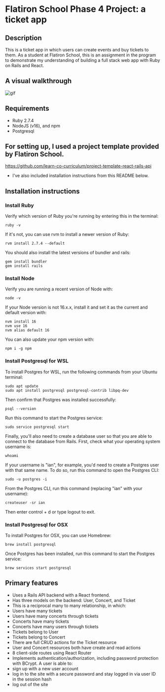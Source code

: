 # Flatiron School Phase 4 Project: a ticket app

## Description

This is a ticket app in which users can create events and buy tickets to them. As a student at Flatiron School, this is an assignment in the program to demonstrate my understanding of building a full stack web app with Ruby on Rails and React.

## A visual walkthrough

![gif](https://user-images.githubusercontent.com/63696062/192357209-47cf877d-1465-4bf4-a664-43fbe4ec48a4.gif)

## Requirements
* Ruby 2.7.4
* NodeJS (v16), and npm
* Postgresql

## For setting up, I used a project template provided by Flatiron School.

https://github.com/learn-co-curriculum/project-template-react-rails-api

* I've also included installation instructions from this README below.

## Installation instructions
### Install Ruby

Verify which version of Ruby you're running by entering this in the terminal:
```
ruby -v
```
If it's not, you can use rvm to install a newer version of Ruby:
```
rvm install 2.7.4 --default
```
You should also install the latest versions of bundler and rails:
```
gem install bundler
gem install rails
```
### Install Node
Verify you are running a recent version of Node with:
```
node -v
```
If your Node version is not 16.x.x, install it and set it as the current and default version with:
```
nvm install 16
nvm use 16
nvm alias default 16
```
You can also update your npm version with:
```
npm i -g npm
```
### Install Postgresql for WSL
To install Postgres for WSL, run the following commands from your Ubuntu terminal:
```
sudo apt update
sudo apt install postgresql postgresql-contrib libpq-dev
```
Then confirm that Postgres was installed successfully:
```
psql --version
```
Run this command to start the Postgres service:
```
sudo service postgresql start
```
Finally, you'll also need to create a database user so that you are able to connect to the database from Rails. First, check what your operating system username is:
```
whoami
```
If your username is "ian", for example, you'd need to create a Postgres user with that same name. To do so, run this command to open the Postgres CLI:
```
sudo -u postgres -i
```
From the Postgres CLI, run this command (replacing "ian" with your username):
```
createuser -sr ian
```
Then enter control + d or type logout to exit.
### Install Postgresql for OSX
To install Postgres for OSX, you can use Homebrew:
```
brew install postgresql
```
Once Postgres has been installed, run this command to start the Postgres service:
```
brew services start postgresql
```
## Primary features

* Uses a Rails API backend with a React frontend.
* Has three models on the backend: User, Concert, and Ticket
* This is a reciprocal many to many relationship, in which:
* Users have many tickets
* Users have many concerts through tickets
* Concerts have many tickets
* Concerts have many users through tickets
* Tickets belong to User
* Tickets belong to Concert
* There are full CRUD actions for the Ticket resource
* User and Concert resources both have create and read actions
* 8 client-side routes using React Router
* Implements authentication/authorization, including password protection with BCrypt. A user is able to:
* sign up with a new user account
* log in to the site with a secure password and stay logged in via user ID in the session hash
* log out of the site

